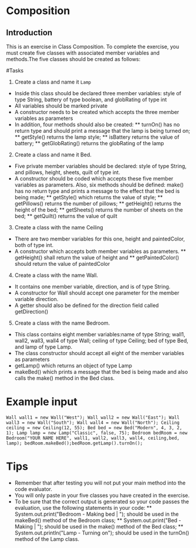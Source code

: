 # Composition
## Introduction
This is an exercise in Class Composition. To complete the exercise, you must create five 
classes with associated member variables and methods.The five classes should be created as follows:

#Tasks
1. Create a class and name it `Lamp`
* Inside this class should be declared three member variables: style of type 
String, battery of type boolean, and globRating of type int
* All variables should be marked private
* A constructor needs to be created which accepts the three member variables as parameters
* In addition, four methods should also be created:
** turnOn() has no return type and should print a message that the lamp is being turned on; 
** getStyle() returns the lamp style; 
** isBattery returns the value of battery;
** getGlobRating() returns the globRating of the lamp

2. Create a class and name it Bed. 
* Five private member variables should be declared: style of type String, and pillows, height, sheets, quilt of type int. 
* A constructor should be coded which accepts these five member variables as parameters. Also, six methods should be defined: make() has no return type and prints a message to the effect that the bed is being made; 
** getStyle() which returns the value of style; 
** getPillows() returns the number of pillows; 
**  getHeight() returns the height of the bed; 
** getSheets() returns the number of sheets on the bed; 
** getQuilt() returns the value of quilt

3. Create a class with the name Ceiling
* There are two member variables for this one, height and paintedColor, both of type int. 
* A constructor which accepts both member variables as parameters. 
** getHeight() shall return the value of height and 
** getPaintedColor() should return the value of paintedColor

4. Create a class with the name Wall. 
* It contains one member variable, direction, and is of type String. 
* A constructor for Wall should accept one parameter for the member variable direction. 
* A getter should also be defined for the direction field called getDirection()

5. Create a class with the name Bedroom. 
* This class contains eight member variables:name of type String; wall1, wall2, wall3, wall4 of type Wall; ceiling of type Ceiling; bed of type Bed, and lamp of type Lamp. 
* The class constructor should accept all eight of the member variables as parameters
* getLamp() which returns an object of type Lamp
* makeBed() which prints a message that the bed is being made and also calls the make() method in the Bed class. 
  
# Example input
``
Wall wall1 = new Wall("West");
Wall wall2 = new Wall("East");
Wall wall3 = new Wall("South");
Wall wall4 = new Wall("North");
Ceiling ceiling = new Ceiling(12, 55);
Bed bed = new Bed("Modern", 4, 3, 2, 1);
Lamp lamp = new Lamp("Classic", false, 75);
Bedroom bedRoom = new Bedroom("YOUR NAME HERE", wall1, wall2, wall3, wall4, ceiling,bed, lamp);
bedRoom.makeBed();bedRoom.getLamp().turnOn();
``

# Tips
* Remember that after testing you will not put your main method into the code evaluator.
* You will only paste in your five classes you have created in the exercise.
* To be sure that the correct output is generated so your code passes the evaluation, use the following statements in your code:
** System.out.print("Bedroom - Making bed | "); should be used in the makeBed() method of the Bedroom class;
** System.out.print("Bed - Making | "); should be used in the make() method of the Bed class; 
** System.out.println("Lamp - Turning on"); should be used in the turnOn() method of the Lamp class.